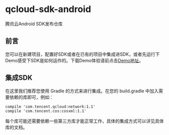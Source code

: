 # qcloud-sdk-android
腾讯云Android SDK发布仓库

## 前言  
您可以在新建项目，配置好SDK或者在已有的项目中集成进SDK，或者先运行下Demo感受下SDK是如何运作的。下载Demo体验请前点击[Demo地址](https://github.com/tencentyun/qcloud-sdk-android-samples.git)。  

## 集成SDK
在这里我们推荐您使用 Gradle 的方式来进行集成。在您的 build.gradle 中加入需要依赖的库即可，例如：
```
compile 'com.tencent.qcloud:network:1.1'
compile 'com.tencent.cos:cosxml:1.1'
```    

每个库可能还需要依赖一些第三方库才能正常工作，具体的集成方式可以详见具体库的文档。
